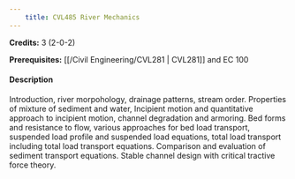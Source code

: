 ```yaml
---
    title: CVL485 River Mechanics
---
```

**Credits:** 3 (2-0-2)



**Prerequisites:** [[/Civil Engineering/CVL281 | CVL281]] and EC 100

#### Description 
Introduction, river morpohology, drainage patterns, stream order. Properties of mixture of sediment and water, Incipient motion and quantitative approach to incipient motion, channel degradation and armoring. Bed forms and resistance to flow, various approaches for bed load transport, suspended load profile and suspended load equations, total load transport including total load transport equations. Comparison and evaluation of sediment transport equations. Stable channel design with critical tractive force theory.